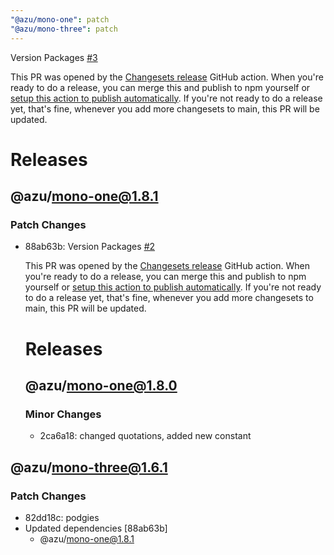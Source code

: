 ```yaml
---
"@azu/mono-one": patch
"@azu/mono-three": patch
---
```

    
Version Packages [#3](https://github.com/e3c-summer-worker/changeset-actions-test/pull/3)
    
This PR was opened by the [Changesets release](https://github.com/changesets/action) GitHub action. When you're ready to do a release, you can merge this and publish to npm yourself or [setup this action to publish automatically](https://github.com/changesets/action#with-publishing). If you're not ready to do a release yet, that's fine, whenever you add more changesets to main, this PR will be updated.

# Releases
## @azu/mono-one@1.8.1

### Patch Changes

-   88ab63b: Version Packages [#2](https://github.com/e3c-summer-worker/changeset-actions-test/pull/2)

    This PR was opened by the [Changesets release](https://github.com/changesets/action) GitHub action. When you're ready to do a release, you can merge this and publish to npm yourself or [setup this action to publish automatically](https://github.com/changesets/action#with-publishing). If you're not ready to do a release yet, that's fine, whenever you add more changesets to main, this PR will be updated.

    # Releases

    ## @azu/mono-one@1.8.0

    ### Minor Changes

    -   2ca6a18: changed quotations, added new constant

 ## @azu/mono-three@1.6.1

### Patch Changes

-   82dd18c: podgies
-   Updated dependencies [88ab63b]
    -   @azu/mono-one@1.8.1

